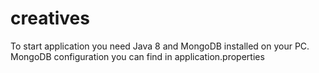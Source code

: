 # creatives

To start application you need Java 8 and MongoDB installed on your PC.
MongoDB configuration you can find in application.properties
